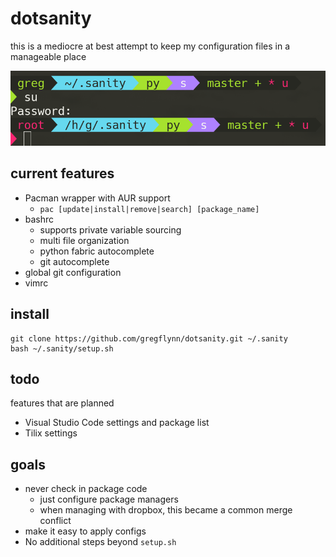 # dotsanity
this is a mediocre at best attempt to keep my configuration files in a manageable place

![Image of dotsanity prompt](dotsanity.png)

## current features
* Pacman wrapper with AUR support
  * `pac [update|install|remove|search] [package_name]`
* bashrc
  * supports private variable sourcing
  * multi file organization
  * python fabric autocomplete
  * git autocomplete
* global git configuration
* vimrc

## install
```
git clone https://github.com/gregflynn/dotsanity.git ~/.sanity
bash ~/.sanity/setup.sh
```

## todo
features that are planned
* Visual Studio Code settings and package list
* Tilix settings

## goals
* never check in package code
  * just configure package managers
  * when managing with dropbox, this became a common merge conflict
* make it easy to apply configs
* No additional steps beyond `setup.sh`
